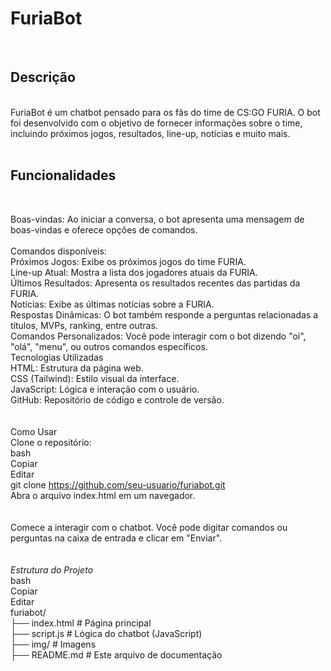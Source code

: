 <h1>FuriaBot</h1></br>
<h2>Descrição</h2> </br>
FuriaBot é um chatbot pensado para os fãs do time de CS:GO FURIA. O bot foi desenvolvido com o objetivo de fornecer informações sobre o time, incluindo próximos jogos, resultados, line-up, notícias e muito mais. </br>
</br>
<h2>Funcionalidades</h2></br>

Boas-vindas: Ao iniciar a conversa, o bot apresenta uma mensagem de boas-vindas e oferece opções de comandos.</br>
</br>
Comandos disponíveis:</br>
Próximos Jogos: Exibe os próximos jogos do time FURIA.</br>
Line-up Atual: Mostra a lista dos jogadores atuais da FURIA.</br>
Últimos Resultados: Apresenta os resultados recentes das partidas da FURIA.</br>
Notícias: Exibe as últimas notícias sobre a FURIA.</br>
Respostas Dinâmicas: O bot também responde a perguntas relacionadas a títulos, MVPs, ranking, entre outras.</br>
Comandos Personalizados: Você pode interagir com o bot dizendo "oi", "olá", "menu", ou outros comandos específicos.
</br>
Tecnologias Utilizadas</br>
HTML: Estrutura da página web.</br>
CSS (Tailwind): Estilo visual da interface.</br>
JavaScript: Lógica e interação com o usuário.</br>
GitHub: Repositório de código e controle de versão.</br>
</br></br>
Como Usar</br>
Clone o repositório:
</br>
bash</br>
Copiar</br>
Editar</br>
git clone https://github.com/seu-usuario/furiabot.git</br>
Abra o arquivo index.html em um navegador.</br>
</br></br>
Comece a interagir com o chatbot. Você pode digitar comandos ou perguntas na caixa de entrada e clicar em "Enviar".</br>
</br></br>
*Estrutura do Projeto*</br>
bash</br>
Copiar</br>
Editar</br>
furiabot/</br>
├── index.html         # Página principal</br>
├── script.js          # Lógica do chatbot (JavaScript)</br>
├── img/               # Imagens </br>
├── README.md          # Este arquivo de documentação</br>

